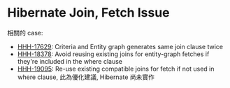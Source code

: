 # Hibernate Join, Fetch Issue

相關的 case:

- [HHH-17629](https://hibernate.atlassian.net/browse/HHH-17629): Criteria and Entity graph generates same join clause twice
- [HHH-18378](https://hibernate.atlassian.net/browse/HHH-18378): Avoid reusing existing joins for entity-graph fetches if they're included in the where clause
- [HHH-19095](https://hibernate.atlassian.net/browse/HHH-19095): Re-use existing compatible joins for fetch if not used in where clause, 此為優化建議, Hibernate 尚未實作


